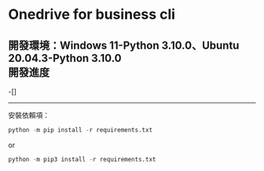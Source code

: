 Onedrive for business cli
============
開發環境：Windows 11-Python 3.10.0、Ubuntu 20.04.3-Python 3.10.0<br>
開發進度
---
-[]

---
安裝依賴項：
```python
python -m pip install -r requirements.txt
```
or
```python
python -m pip3 install -r requirements.txt
```
